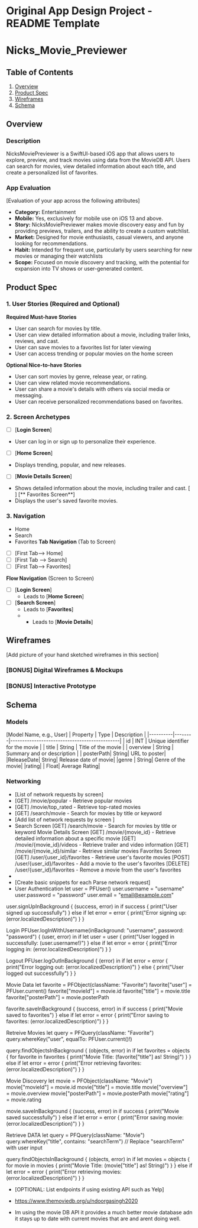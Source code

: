 Original App Design Project - README Template
===

# Nicks_Movie_Previewer

## Table of Contents

1. [Overview](#Overview)
2. [Product Spec](#Product-Spec)
3. [Wireframes](#Wireframes)
4. [Schema](#Schema)

## Overview

### Description

NicksMoviePreviewer is a SwiftUI-based iOS app that allows users to explore, preview, and track movies using data from the MovieDB API. Users can search for movies, view detailed information about each title, and create a personalized list of favorites.

### App Evaluation

[Evaluation of your app across the following attributes]
- **Category:** Entertainment
- **Mobile:** Yes, exclusively for mobile use on iOS 13 and above.
- **Story:**  NicksMoviePreviewer makes movie discovery easy and fun by providing previews, trailers, and the ability to create a custom watchlist.
- **Market:**  Designed for movie enthusiasts, casual viewers, and anyone looking for recommendations.
- **Habit:**  Intended for frequent use, particularly by users searching for new movies or managing their watchlists
- **Scope:**  Focused on movie discovery and tracking, with the potential for expansion into TV shows or user-generated content.
## Product Spec

### 1. User Stories (Required and Optional)

**Required Must-have Stories**

* User can search for movies by title.
* User can view detailed information about a movie, including trailer links, reviews, and cast.
* User can save movies to a favorites list for later viewing
* User can access trending or popular movies on the home screen

**Optional Nice-to-have Stories**

* User can sort movies by genre, release year, or rating.
* User can view related movie recommendations.
* User can share a movie's details with others via social media or messaging.
* User can receive personalized recommendations based on favorites.

### 2. Screen Archetypes

- [ ] [**Login Screen**]
* User can log in or sign up to personalize their experience.
- [ ] [**Home Screen**]
* Displays trending, popular, and new releases.
*  [ ] [**Movie Details Screen**]
* Shows detailed information about the movie, including trailer and cast.
 [ ] [** Favorites Screen**]
* Displays the user's saved favorite movies.
### 3. Navigation
* Home
* Search
*  Favorites
**Tab Navigation** (Tab to Screen)
- [ ] [First Tab--> Home]
- [ ] [First Tab --> Search]
- [ ] [First Tab--> Favorites]

**Flow Navigation** (Screen to Screen)

- [ ] [**Login Screen**]
  * Leads to [**Home Screen**]
- [ ] [**Search Screen**]
  * Leads to [**Favorites**]
  * * Leads to [**Movie Details**]


## Wireframes

[Add picture of your hand sketched wireframes in this section]

### [BONUS] Digital Wireframes & Mockups

### [BONUS] Interactive Prototype

## Schema 


### Models

[Model Name, e.g., User]
| Property | Type   | Description                                  |
|----------|--------|----------------------------------------------|
| id       |  INT   | Unique identifier for the movie   |
| title    | String | Title of the movie     |
| overview | String | Summary and or description |
| posterPath| String|  URL to poster|
|ReleaseDate| String| Release date of movie|
|genre     | String| Genre of the movie|
|rating|    | Float| Average Rating| 



### Networking

- [List of network requests by screen]
- [GET] /movie/popular - Retrieve popular movies
- [GET] /movie/top_rated - Retrieve top-rated movies
- [GET] /search/movie - Search for movies by title or keyword
- [Add list of network requests by screen ]
- Search Screen
[GET] /search/movie - Search for movies by title or keyword
Movie Details Screen
[GET] /movie/{movie_id} - Retrieve detailed information about a specific movie
[GET] /movie/{movie_id}/videos - Retrieve trailer and video information
[GET] /movie/{movie_id}/similar - Retrieve similar movies
Favorites Screen
[GET] /user/{user_id}/favorites - Retrieve user's favorite movies
[POST] /user/{user_id}/favorites - Add a movie to the user's favorites
[DELETE] /user/{user_id}/favorites - Remove a movie from the user's favorites
- 
- [Create basic snippets for each Parse network request]
- User Authentication
let user = PFUser()
user.username = "username"
user.password = "password"
user.email = "email@example.com"

user.signUpInBackground { (success, error) in
    if success {
        print("User signed up successfully")
    } else if let error = error {
        print("Error signing up: \(error.localizedDescription)")
    }
}

Login
PFUser.logInWithUsername(inBackground: "username", password: "password") { (user, error) in
    if let user = user {
        print("User logged in successfully: \(user.username!)")
    } else if let error = error {
        print("Error logging in: \(error.localizedDescription)")
    }
}

Logout
PFUser.logOutInBackground { (error) in
    if let error = error {
        print("Error logging out: \(error.localizedDescription)")
    } else {
        print("User logged out successfully")
    }
}

Movie Data
let favorite = PFObject(className: "Favorite")
favorite["user"] = PFUser.current()
favorite["movieId"] = movie.id
favorite["title"] = movie.title
favorite["posterPath"] = movie.posterPath

favorite.saveInBackground { (success, error) in
    if success {
        print("Movie saved to favorites")
    } else if let error = error {
        print("Error saving to favorites: \(error.localizedDescription)")
    }
}

Retreive Movies
let query = PFQuery(className: "Favorite")
query.whereKey("user", equalTo: PFUser.current()!)

query.findObjectsInBackground { (objects, error) in
    if let favorites = objects {
        for favorite in favorites {
            print("Movie Title: \(favorite["title"] as! String)")
        }
    } else if let error = error {
        print("Error retrieving favorites: \(error.localizedDescription)")
    }
}

Movie Discovery
let movie = PFObject(className: "Movie")
movie["movieId"] = movie.id
movie["title"] = movie.title
movie["overview"] = movie.overview
movie["posterPath"] = movie.posterPath
movie["rating"] = movie.rating

movie.saveInBackground { (success, error) in
    if success {
        print("Movie saved successfully")
    } else if let error = error {
        print("Error saving movie: \(error.localizedDescription)")
    }
}

Retrieve DATA
let query = PFQuery(className: "Movie")
query.whereKey("title", contains: "searchTerm") // Replace "searchTerm" with user input

query.findObjectsInBackground { (objects, error) in
    if let movies = objects {
        for movie in movies {
            print("Movie Title: \(movie["title"] as! String)")
        }
    } else if let error = error {
        print("Error retrieving movies: \(error.localizedDescription)")
    }
}

- [OPTIONAL: List endpoints if using existing API such as Yelp]

- https://www.themoviedb.org/u/ndoorgasingh2020
- Im using the movie DB API it provides a much better movie database adn it stays up to date with current movies that are and arent doing well.
